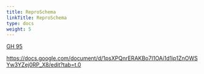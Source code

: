 ```yaml
---
title: ReproSchema
linkTitle: ReproSchema
type: docs
weight: 5 
---
```


[GH 95](https://github.com/ReproNim/repronim.org/issues/95)

https://docs.google.com/document/d/1psXPQnrERAKBo7I1OAi1d1ip1ZnOWSYw3YZej0RP_X8/edit?tab=t.0
